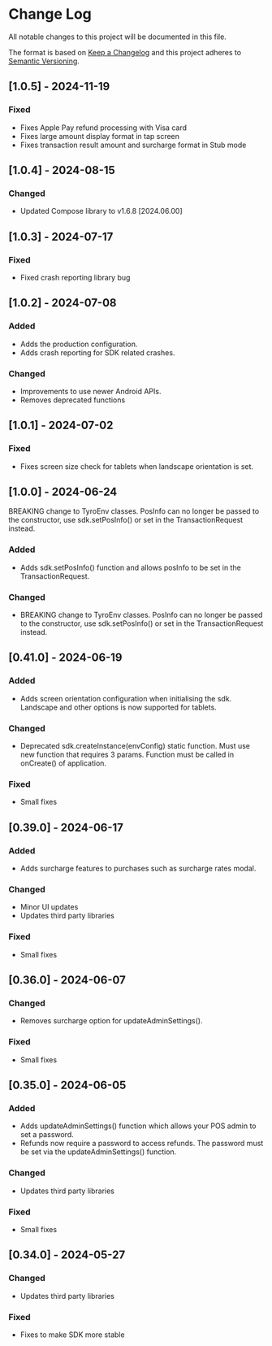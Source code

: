
# Change Log
All notable changes to this project will be documented in this file.
 
The format is based on [Keep a Changelog](http://keepachangelog.com/)
and this project adheres to [Semantic Versioning](http://semver.org/).

## [1.0.5] - 2024-11-19

### Fixed
- Fixes Apple Pay refund processing with Visa card
- Fixes large amount display format in tap screen
- Fixes transaction result amount and surcharge format in Stub mode

## [1.0.4] - 2024-08-15

### Changed
- Updated Compose library to v1.6.8 [2024.06.00]

## [1.0.3] - 2024-07-17

### Fixed
- Fixed crash reporting library bug

## [1.0.2] - 2024-07-08

### Added
- Adds the production configuration.
- Adds crash reporting for SDK related crashes.
### Changed
- Improvements to use newer Android APIs.
- Removes deprecated functions

## [1.0.1] - 2024-07-02

### Fixed
- Fixes screen size check for tablets when landscape orientation is set.


## [1.0.0] - 2024-06-24
BREAKING change to TyroEnv classes. PosInfo can no longer be passed to the constructor, use sdk.setPosInfo() or set in the TransactionRequest instead.
### Added
- Adds sdk.setPosInfo() function and allows posInfo to be set in the TransactionRequest.
### Changed
- BREAKING change to TyroEnv classes. PosInfo can no longer be passed to the constructor, use sdk.setPosInfo() or set in the TransactionRequest instead.

## [0.41.0] - 2024-06-19
### Added
- Adds screen orientation configuration when initialising the sdk. Landscape and other options is now supported for tablets.
### Changed
- Deprecated sdk.createInstance(envConfig) static function. Must use new function that requires 3 params. Function must be called in onCreate() of application.
### Fixed
- Small fixes

## [0.39.0] - 2024-06-17
### Added
- Adds surcharge features to purchases such as surcharge rates modal.
### Changed
- Minor UI updates
- Updates third party libraries
### Fixed
- Small fixes

## [0.36.0] - 2024-06-07
### Changed
- Removes surcharge option for updateAdminSettings().
### Fixed
- Small fixes
## [0.35.0] - 2024-06-05
### Added
- Adds updateAdminSettings() function which allows your POS admin to set a password.
- Refunds now require a password to access refunds. The password must be set via the updateAdminSettings() function.
### Changed
- Updates third party libraries
### Fixed
- Small fixes
 
## [0.34.0] - 2024-05-27
### Changed
- Updates third party libraries
### Fixed
- Fixes to make SDK more stable